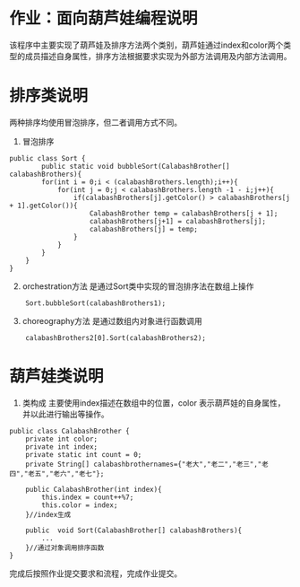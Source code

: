 # 作业：面向葫芦娃编程说明

该程序中主要实现了葫芦娃及排序方法两个类别，葫芦娃通过index和color两个类型的成员描述自身属性，排序方法根据要求实现为外部方法调用及内部方法调用。
# 排序类说明
两种排序均使用冒泡排序，但二者调用方式不同。
1. 冒泡排序
```
public class Sort {
        public static void bubbleSort(CalabashBrother[] calabashBrothers){
        for(int i = 0;i < (calabashBrothers.length);i++){
            for(int j = 0;j < calabashBrothers.length -1 - i;j++){
                if(calabashBrothers[j].getColor() > calabashBrothers[j + 1].getColor()){
                    CalabashBrother temp = calabashBrothers[j + 1];
                    calabashBrothers[j+1] = calabashBrothers[j];
                    calabashBrothers[j] = temp;
                }
            }
        }
    }
}
```
2. orchestration方法
是通过Sort类中实现的冒泡排序法在数组上操作
```
    Sort.bubbleSort(calabashBrothers1);
```

3. choreography方法 
是通过数组内对象进行函数调用
```
    calabashBrothers2[0].Sort(calabashBrothers2);
```
# 葫芦娃类说明
1. 类构成
主要使用index描述在数组中的位置，color 表示葫芦娃的自身属性，并以此进行输出等操作。
```
public class CalabashBrother {
    private int color;
    private int index;
    private static int count = 0;
    private String[] calabashbrothernames={"老大","老二","老三","老四","老五","老六","老七"};

    public CalabashBrother(int index){
        this.index = count++%7;
        this.color = index;
    }//index生成

    public  void Sort(CalabashBrother[] calabashBrothers){
        ...
    }//通过对象调用排序函数
}
``` 

完成后按照作业提交要求和流程，完成作业提交。
